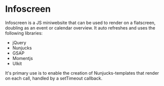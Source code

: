 # Infoscreen

Infoscreen is a JS miniwebsite that can be used to render on a flatscreen, doubling as an event or calendar overview. It auto refreshes and uses the following libraries:

 - jQuery
 - Nunjucks
 - GSAP
 - Momentjs
 - UIkit

It's primary use is to enable the creation of Nunjucks-templates that render on each call, handled by a setTimeout callback.



